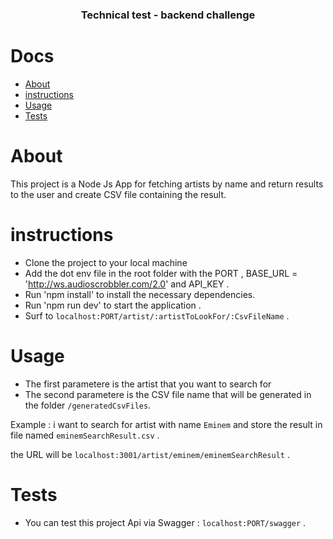 <h3 align="center">Technical test - backend challenge</h3>

# Docs

- [About](#About)
- [instructions](#instructions)
- [Usage](#Usage)
- [Tests](#Tests)

# About

This project is a Node Js App for fetching artists by name and return results to the user and create CSV file containing the result. 

# instructions

- Clone the project to your local machine 
- Add the dot env file in the root folder with the PORT , BASE_URL = 'http://ws.audioscrobbler.com/2.0' and API_KEY  .
- Run 'npm install' to install the necessary dependencies.
- Run  'npm run dev' to start the application .
- Surf to `localhost:PORT/artist/:artistToLookFor/:CsvFileName` .

# Usage

- The first parametere is the artist that you want to search for 
- The second parametere is the CSV file name that will be generated in the folder `/generatedCsvFiles`.

Example : i want to search for artist with name `Eminem` and store the result in file named `eminemSearchResult.csv` .

the URL will be   `localhost:3001/artist/eminem/eminemSearchResult`  .

# Tests

- You can test this project Api via Swagger :  `localhost:PORT/swagger`  .